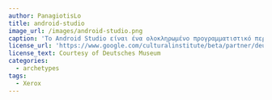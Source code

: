 ```yaml
---
author: PanagiotisLo
title: android-studio
image_url: /images/android-studio.png
caption: 'Το Android Studio είναι ένα ολοκληρωμένο προγραμματιστικό περιβάλλον(IDE) για την ανάπτυξη εφαρμογών στην πλατφόρμα Android. Διαθέτει ένα πλούσιο κειμενογράφο που επιτρέπει το drag and drop των UI components, καθώς και την επιλογή να προβάλεις τα layouts σε διάφορες μορφές οθονών. Επιτρέπει επίσης την επίβλεψη τς τελικής εφαρμογής είτε μέσω του emulator που διαθέτει, είτε συνδέοντας απευθείας τη συσκευή σου και εγκαθιστόντας το πρόγραμμα σε αυτή'
license_url: 'https://www.google.com/culturalinstitute/beta/partner/deutsches-museum'
license_text: Courtesy of Deutsches Museum
categories:
  - archetypes
tags:
  - Xerox
---
```

